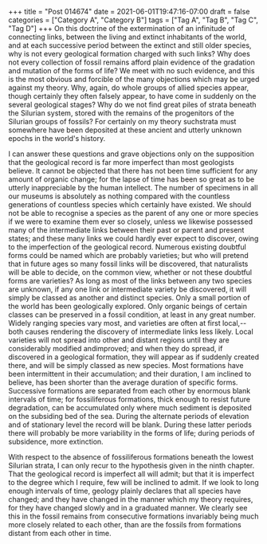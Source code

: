 +++
title = "Post 014674"
date = 2021-06-01T19:47:16-07:00
draft = false
categories = ["Category A", "Category B"]
tags = ["Tag A", "Tag B", "Tag C", "Tag D"]
+++
On this doctrine of the extermination of an infinitude of connecting links, between the living and extinct inhabitants of the world, and at each successive period between the extinct and still older species, why is not every geological formation charged with such links? Why does not every collection of fossil remains afford plain evidence of the gradation and mutation of the forms of life? We meet with no such evidence, and this is the most obvious and forcible of the many objections which may be urged against my theory. Why, again, do whole groups of allied species appear, though certainly they often falsely appear, to have come in suddenly on the several geological stages? Why do we not find great piles of strata beneath the Silurian system, stored with the remains of the progenitors of the Silurian groups of fossils? For certainly on my theory suchstrata must somewhere have been deposited at these ancient and utterly unknown epochs in the world's history.

I can answer these questions and grave objections only on the supposition that the geological record is far more imperfect than most geologists believe. It cannot be objected that there has not been time sufficient for any amount of organic change; for the lapse of time has been so great as to be utterly inappreciable by the human intellect. The number of specimens in all our museums is absolutely as nothing compared with the countless generations of countless species which certainly have existed. We should not be able to recognise a species as the parent of any one or more species if we were to examine them ever so closely, unless we likewise possessed many of the intermediate links between their past or parent and present states; and these many links we could hardly ever expect to discover, owing to the imperfection of the geological record. Numerous existing doubtful forms could be named which are probably varieties; but who will pretend that in future ages so many fossil links will be discovered, that naturalists will be able to decide, on the common view, whether or not these doubtful forms are varieties? As long as most of the links between any two species are unknown, if any one link or intermediate variety be discovered, it will simply be classed as another and distinct species. Only a small portion of the world has been geologically explored. Only organic beings of certain classes can be preserved in a fossil condition, at least in any great number. Widely ranging species vary most, and varieties are often at first local,--both causes rendering the discovery of intermediate links less likely. Local varieties will not spread into other and distant regions until they are considerably modified andimproved; and when they do spread, if discovered in a geological formation, they will appear as if suddenly created there, and will be simply classed as new species. Most formations have been intermittent in their accumulation; and their duration, I am inclined to believe, has been shorter than the average duration of specific forms. Successive formations are separated from each other by enormous blank intervals of time; for fossiliferous formations, thick enough to resist future degradation, can be accumulated only where much sediment is deposited on the subsiding bed of the sea. During the alternate periods of elevation and of stationary level the record will be blank. During these latter periods there will probably be more variability in the forms of life; during periods of subsidence, more extinction.

With respect to the absence of fossiliferous formations beneath the lowest Silurian strata, I can only recur to the hypothesis given in the ninth chapter. That the geological record is imperfect all will admit; but that it is imperfect to the degree which I require, few will be inclined to admit. If we look to long enough intervals of time, geology plainly declares that all species have changed; and they have changed in the manner which my theory requires, for they have changed slowly and in a graduated manner. We clearly see this in the fossil remains from consecutive formations invariably being much more closely related to each other, than are the fossils from formations distant from each other in time.
